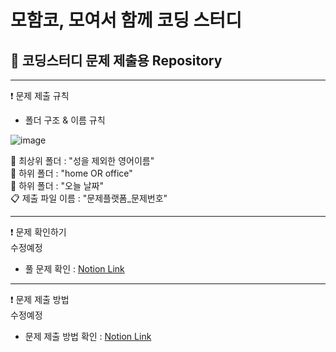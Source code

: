 # 모함코, 모여서 함께 코딩 스터디
  
## 📝 코딩스터디 문제 제출용 Repository

---

❗ 문제 제출 규칙

- 폴더 구조 & 이름 규칙  
  
![image](https://user-images.githubusercontent.com/23613481/155912370-903e4747-fb60-41d9-ac5e-f71e4bc8154e.png)

📂 최상위 폴더 : "성을 제외한 영어이름"  
📂 하위 폴더 : "home OR office"  
📂 하위 폴더 : "오늘 날짜"  
📋 제출 파일 이름 : "문제플랫폼_문제번호" 

---

❗ 문제 확인하기  
수정예정


- 풀 문제 확인 : [Notion Link](https://www.notion.so/bc4fd8cb3da849fe8a8e8f93e6709726?v=b488c936da9a4c01a6bc9129ec463cce)  

---

❗ 문제 제출 방법   
수정예정
    
- 문제 제출 방법 확인 : [Notion Link](https://www.notion.so/55d91cd44a4c47a5a5b09168d5c057d0)  
